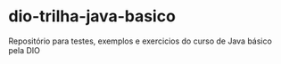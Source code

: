 # dio-trilha-java-basico
Repositório para testes, exemplos e exercicios do curso de Java básico pela DIO
